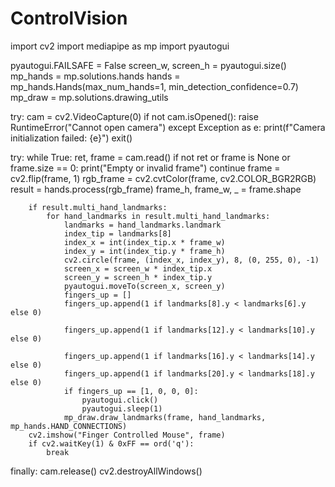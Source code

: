 # ControlVision
import cv2
import mediapipe as mp
import pyautogui

pyautogui.FAILSAFE = False
screen_w, screen_h = pyautogui.size()
mp_hands = mp.solutions.hands
hands = mp_hands.Hands(max_num_hands=1, min_detection_confidence=0.7)
mp_draw = mp.solutions.drawing_utils

try:
    cam = cv2.VideoCapture(0)
    if not cam.isOpened():
        raise RuntimeError("Cannot open camera")
except Exception as e:
    print(f"Camera initialization failed: {e}")
    exit()

try:
    while True:
        ret, frame = cam.read()
        if not ret or frame is None or frame.size == 0:
            print("Empty or invalid frame")
            continue
        frame = cv2.flip(frame, 1)
        rgb_frame = cv2.cvtColor(frame, cv2.COLOR_BGR2RGB)
        result = hands.process(rgb_frame)
        frame_h, frame_w, _ = frame.shape

        if result.multi_hand_landmarks:
            for hand_landmarks in result.multi_hand_landmarks:
                landmarks = hand_landmarks.landmark
                index_tip = landmarks[8]
                index_x = int(index_tip.x * frame_w)
                index_y = int(index_tip.y * frame_h)
                cv2.circle(frame, (index_x, index_y), 8, (0, 255, 0), -1)
                screen_x = screen_w * index_tip.x
                screen_y = screen_h * index_tip.y
                pyautogui.moveTo(screen_x, screen_y)
                fingers_up = []
                fingers_up.append(1 if landmarks[8].y < landmarks[6].y else 0)
          
                fingers_up.append(1 if landmarks[12].y < landmarks[10].y else 0)
              
                fingers_up.append(1 if landmarks[16].y < landmarks[14].y else 0)
                fingers_up.append(1 if landmarks[20].y < landmarks[18].y else 0)
                if fingers_up == [1, 0, 0, 0]:
                    pyautogui.click()
                    pyautogui.sleep(1)  
                mp_draw.draw_landmarks(frame, hand_landmarks, mp_hands.HAND_CONNECTIONS)
        cv2.imshow("Finger Controlled Mouse", frame)
        if cv2.waitKey(1) & 0xFF == ord('q'):
            break

finally:
    cam.release()
    cv2.destroyAllWindows()
